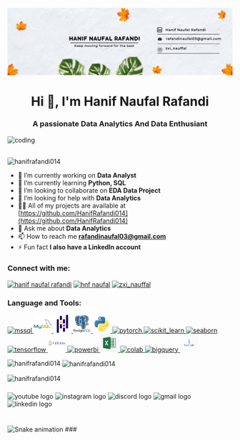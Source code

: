 ![logo](https://github.com/HanifRafandi014/HanifRafandi014/blob/main/Linkedin%20Cover_Data.png)
<h1 align="center">Hi 👋, I'm Hanif Naufal Rafandi</h1>
<h3 align="center">A passionate Data Analytics And Data Enthusiant</h3>

<img align="center" alt="coding" width="400" src="https://media.tenor.com/NOYF3f82b_gAAAAC/programmer.gif"><br><br>

<p align="left"> <img src="https://komarev.com/ghpvc/?username=hanifrafandi014&label=Profile%20views&color=0e75b6&style=flat" alt="hanifrafandi014" /> </p>
<!-- <p align="left"> <a href="https://github.com/ryo-ma/github-profile-trophy"><img src="https://github-profile-trophy.vercel.app/?username=hanifrafandi014" alt="hanifrafandi014" /></a> </p> -->

- 🔭 I’m currently working on **Data Analyst**<br>
- 🌱 I’m currently learning **Python, SQL**<br>
- 👯 I’m looking to collaborate on **EDA Data Project**<br>
- 🤝 I’m looking for help with **Data Analytics**<br>
- 👨‍💻 All of my projects are available at [https://github.com/HanifRafandi014](https://github.com/HanifRafandi014)<br>
- 💬 Ask me about **Data Analytics**<br>
- 📫 How to reach me **rafandinaufal03@gmail.com**<br>
- ⚡ Fun fact **I also have a LinkedIn account**<br>

<h3 align="left">Connect with me:</h3>
<p align="left">
<a href="https://linkedin.com/in/hanif naufal rafandi" target="blank"><img align="center" src="https://raw.githubusercontent.com/rahuldkjain/github-profile-readme-generator/master/src/images/icons/Social/linked-in-alt.svg" alt="hanif naufal rafandi" height="30" width="40" /></a>
<a href="https://fb.com/hnf naufal" target="blank"><img align="center" src="https://raw.githubusercontent.com/rahuldkjain/github-profile-readme-generator/master/src/images/icons/Social/facebook.svg" alt="hnf naufal" height="30" width="40" /></a>
<a href="https://instagram.com/zxi_nauffal" target="blank"><img align="center" src="https://raw.githubusercontent.com/rahuldkjain/github-profile-readme-generator/master/src/images/icons/Social/instagram.svg" alt="zxi_nauffal" height="30" width="40" /></a>
</p>

<h3 align="left">Language and Tools:</h3>
<p align="left"> 
  <a href="https://www.microsoft.com/en-us/sql-server" target="_blank" rel="noreferrer"> 
    <img src="https://www.svgrepo.com/show/303229/microsoft-sql-server-logo.svg" alt="mssql" width="40" height="40"/> 
  </a> 
  <a href="https://www.mysql.com/" target="_blank" rel="noreferrer"> 
    <img src="https://raw.githubusercontent.com/devicons/devicon/master/icons/mysql/mysql-original-wordmark.svg" alt="mysql" width="40" height="40"/> 
  </a> 
  <a href="https://pandas.pydata.org/" target="_blank" rel="noreferrer"> 
    <img src="https://raw.githubusercontent.com/devicons/devicon/2ae2a900d2f041da66e950e4d48052658d850630/icons/pandas/pandas-original.svg" alt="pandas" width="40" height="40"/> 
  </a> 
  <a href="https://www.postgresql.org" target="_blank" rel="noreferrer"> 
    <img src="https://raw.githubusercontent.com/devicons/devicon/master/icons/postgresql/postgresql-original-wordmark.svg" alt="postgresql" width="40" height="40"/> 
  </a> 
  <a href="https://www.python.org" target="_blank" rel="noreferrer"> 
    <img src="https://raw.githubusercontent.com/devicons/devicon/master/icons/python/python-original.svg" alt="python" width="40" height="40"/> 
  </a> 
  <a href="https://pytorch.org/" target="_blank" rel="noreferrer"> 
    <img src="https://www.vectorlogo.zone/logos/pytorch/pytorch-icon.svg" alt="pytorch" width="40" height="40"/> 
  </a> 
  <a href="https://scikit-learn.org/" target="_blank" rel="noreferrer"> 
    <img src="https://upload.wikimedia.org/wikipedia/commons/0/05/Scikit_learn_logo_small.svg" alt="scikit_learn" width="40" height="40"/> 
  </a> 
  <a href="https://seaborn.pydata.org/" target="_blank" rel="noreferrer"> 
    <img src="https://seaborn.pydata.org/_images/logo-mark-lightbg.svg" alt="seaborn" width="40" height="40"/> 
  </a> 
  <a href="https://www.tensorflow.org" target="_blank" rel="noreferrer"> 
    <img src="https://www.vectorlogo.zone/logos/tensorflow/tensorflow-icon.svg" alt="tensorflow" width="40" height="40"/> 
  </a> 
  <a href="https://www.tableau.com/" target="_blank" rel="noreferrer"> 
    <img src="https://raw.githubusercontent.com/HanifRafandi014/HanifRafandi014/main/images/tableau-icon.jpg" alt="tableau" width="40" height="40"/> 
  </a> 
  <a href="https://powerbi.microsoft.com/" target="_blank" rel="noreferrer"> 
    <img src="https://www.vectorlogo.zone/logos/microsoft_powerbi/microsoft_powerbi-icon.svg" alt="powerbi" width="40" height="40"/> 
  </a> 
  <a href="https://www.microsoft.com/en-us/microsoft-365/excel" target="_blank" rel="noreferrer"> 
    <img src="https://raw.githubusercontent.com/HanifRafandi014/HanifRafandi014/main/images/excel-icon.jpg" alt="msexcel" width="40" height="40"/> 
  </a> 
  <a href="https://colab.research.google.com/" target="_blank" rel="noreferrer"> 
    <img src="https://colab.research.google.com/img/colab_favicon_256px.png" alt="colab" width="40" height="40"/> 
  </a> 
  <a href="https://cloud.google.com/bigquery" target="_blank" rel="noreferrer"> 
    <img src="https://www.vectorlogo.zone/logos/google_bigquery/google_bigquery-icon.svg" alt="bigquery" width="40" height="40"/> 
  </a> 
  <a href="https://looker.com/" target="_blank" rel="noreferrer"> 
    <img src="https://raw.githubusercontent.com/HanifRafandi014/HanifRafandi014/main/images/looker-icon.jpg" alt="looker" width="40" height="40"/> 
  </a> 
</p>


<p><img align="left" src="https://github-readme-stats.vercel.app/api/top-langs?username=hanifrafandi014&show_icons=true&locale=en&layout=compact" alt="hanifrafandi014" /></p>
<p>&nbsp;<img align="center" src="https://github-readme-stats.vercel.app/api?username=hanifrafandi014&show_icons=true&locale=en" alt="hanifrafandi014" /></p>
<p><img align="center" src="https://github-readme-streak-stats.herokuapp.com/?user=hanifrafandi014&" alt="hanifrafandi014" /></p>

###
<div align="left">
  <img src="https://img.shields.io/static/v1?message=Youtube&logo=youtube&label=&color=FF0000&logoColor=white&labelColor=&style=for-the-badge" height="35" alt="youtube logo"  />
  <img src="https://img.shields.io/static/v1?message=Instagram&logo=instagram&label=&color=E4405F&logoColor=white&labelColor=&style=for-the-badge" height="35" alt="instagram logo"  />
  <img src="https://img.shields.io/static/v1?message=Discord&logo=discord&label=&color=7289DA&logoColor=white&labelColor=&style=for-the-badge" height="35" alt="discord logo"  />
  <img src="https://img.shields.io/static/v1?message=Gmail&logo=gmail&label=&color=D14836&logoColor=white&labelColor=&style=for-the-badge" height="35" alt="gmail logo"  />
  <img src="https://img.shields.io/static/v1?message=LinkedIn&logo=linkedin&label=&color=0077B5&logoColor=white&labelColor=&style=for-the-badge" height="35" alt="linkedin logo"  />
</div>

###
<br clear="both">
<img src="https://raw.githubusercontent.com/maurodesouza/maurodesouza/output/snake.svg" alt="Snake animation" />
###
